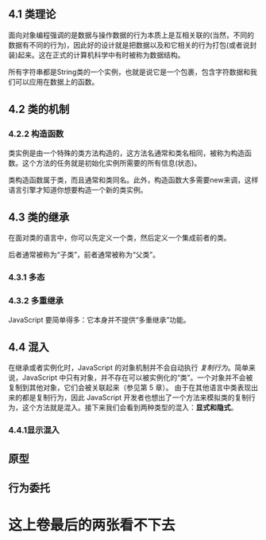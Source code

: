 ## 4.1  类理论

面向对象编程强调的是数据与操作数据的行为本质上是互相关联的(当然，不同的数据有不同的行为)，因此好的设计就是把数据以及和它相关的行为打包(或者说封装)起来。这在正式的计算机科学中有时被称为数据结构。

所有字符串都是String类的一个实例，也就是说它是一个包裹，包含字符数据和我们可以应用在数据上的函数。

## 4.2 类的机制

### 4.2.2 构造函数
类实例是由一个特殊的类方法构造的，这方法名通常和类名相同，被称为构造函数。这个方法的任务就是初始化实例所需要的所有信息(状态)。

类构造函数属于类，而且通常和类同名。此外，构造函数大多需要new来调，这样语言引擎才知道你想要构造一个新的类实例。

## 4.3 类的继承

在面对类的语言中，你可以先定义一个类，然后定义一个集成前者的类。

后者通常被称为“子类”，前者通常被称为“父类”。

### 4.3.1 多态
### 4.3.2 多重继承
JavaScript 要简单得多：它本身并不提供“多重继承”功能。

## 4.4 混入
在继承或者实例化时，JavaScript 的对象机制并不会自动执行 _复制行为_。简单来说，JavaScript 中只有对象，并不存在可以被实例化的“类”。一个对象并不会被复制到其他对象，它们会被关联起来（参见第 5 章）。
由于在其他语言中类表现出来的都是复制行为，因此 JavaScript 开发者也想出了一个方法来模拟类的复制行为，这个方法就是混入。接下来我们会看到两种类型的混入：**显式和隐式**。

### 4.4.1显示混入

## 原型
## 行为委托

# 这上卷最后的两张看不下去